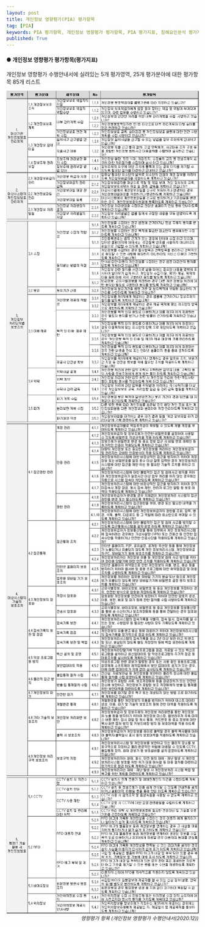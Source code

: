 ```yaml
---
layout: post
title: 개인정보 영향평가(PIA) 평가항목
tag: [PIA]
keywords: PIA 평가항목, 개인정보 영향평가 평가항목, PIA 평가지표, 침해요인분석 평가지표
published: True
---
```


#### ● 개인정보 영향평가 평가항목(평가지표)

개인정보 영향평가 수행안내서에 실려있는 5개 평가영역, 25개 평가분야에 대한 평가항목 85개 리스트


![영향평가 항목 1,2](../../img/2021-08-31-개인정보%20영향평가%20평가항목/영향평가%20항목표%201.png)  
![영향평가 항목 3](../../img/2021-08-31-개인정보%20영향평가%20평가항목/영향평가%20항목표%202.png)  
![영향평가 항목 4](../../img/2021-08-31-개인정보%20영향평가%20평가항목/영향평가%20항목표%203.png)  
![영향평가 항목 5](../../img/2021-08-31-개인정보%20영향평가%20평가항목/영향평가%20항목표%204.png)  
<span style="float: right;font-size: small;font-style: italic;">영향평가 항목 (개인정보 영향평가 수행안내서(2020.12))</span>
